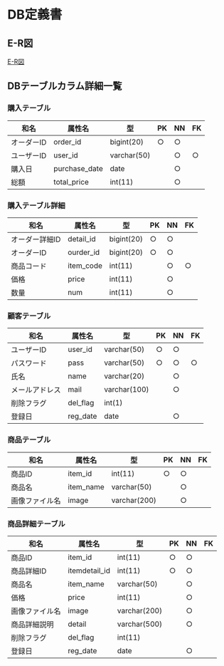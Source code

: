 # DB定義書
## E-R図
[E-R図](https://github.com/Aso2001152/2021sys-design/blob/main/Mypage(E-R%E5%9B%B3).md)

## DBテーブルカラム詳細一覧
### 購入テーブル
|和名|属性名|型|PK|NN|FK|
|----|-----|--|--|--|--|
|オーダーID|order_id|bigint(20)|○|○||
|ユーザーID|user_id|varchar(50)||○|○|
|購入日|purchase_date|date||○||
|総額|total_price|int(11)||○||

### 購入テーブル詳細
|和名|属性名|型|PK|NN|FK|
|----|-----|--|--|--|--|
|オーダー詳細ID|detail_id|bigint(20)|○|○||
|オーダーID|ourder_id|bigint(20)|○|○||
|商品コード|item_code|int(11)||○|○|
|価格|price|int(11)||○||
|数量|num|int(11)||○||

### 顧客テーブル
|和名|属性名|型|PK|NN|FK|
|----|-----|--|--|--|--|
|ユーザーID|user_id|varchar(50)|○|○||
|パスワード|pass|varchar(50)|○|○|○|
|氏名|name|varchar(20)||○||
|メールアドレス|mail|varchar(100)||○||
|削除フラグ|del_flag|int(1)||||
|登録日|reg_date|date||○||

### 商品テーブル
|和名|属性名|型|PK|NN|FK|
|----|-----|--|--|--|--|
|商品ID|item_id|int(11)|○|○||
|商品名|item_name|varchar(50)||○||
|画像ファイル名|image|varchar(200)||○||

### 商品詳細テーブル
|和名|属性名|型|PK|NN|FK|
|----|-----|--|--|--|--|
|商品ID|item_id|int(11)|○|○||
|商品詳細ID|itemdetail_id|int(11)|○|○||
|商品名|item_name|varchar(50)||○||
|価格|price|int(11)||○||
|画像ファイル名|image|varchar(200)||○||
|商品詳細説明|detail|varchar(500)||○||
|削除フラグ|del_flag|int(11)||||
|登録日|reg_date|date||○||

